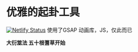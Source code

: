 # 优雅的起卦工具
[![Netlify Status](https://api.netlify.com/api/v1/badges/1f379702-6484-4b3a-af2c-e00964033597/deploy-status)](https://app.netlify.com/projects/qigua/deploys)
使用了GSAP 动画库，JS，仅此而已

**大衍筮法 五十根蓍草开始**
